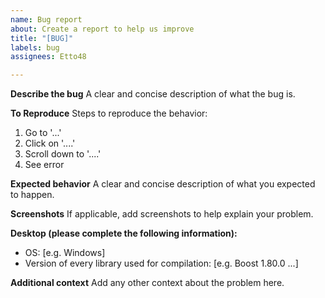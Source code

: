 ```yaml
---
name: Bug report
about: Create a report to help us improve
title: "[BUG]"
labels: bug
assignees: Etto48

---
```


**Describe the bug**
A clear and concise description of what the bug is.

**To Reproduce**
Steps to reproduce the behavior:
1. Go to '...'
2. Click on '....'
3. Scroll down to '....'
4. See error

**Expected behavior**
A clear and concise description of what you expected to happen.

**Screenshots**
If applicable, add screenshots to help explain your problem.

**Desktop (please complete the following information):**
 - OS: [e.g. Windows]
 - Version of every library used for compilation: [e.g. Boost 1.80.0 ...]

**Additional context**
Add any other context about the problem here.
